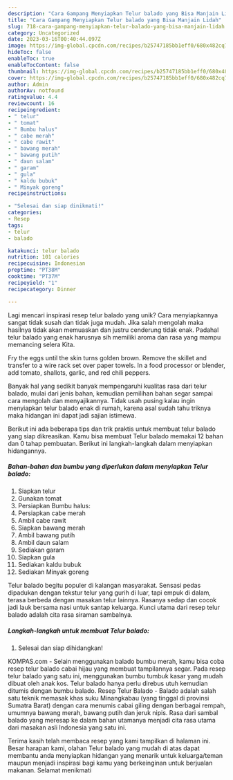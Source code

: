 ```yaml
---
description: "Cara Gampang Menyiapkan Telur balado yang Bisa Manjain Lidah"
title: "Cara Gampang Menyiapkan Telur balado yang Bisa Manjain Lidah"
slug: 718-cara-gampang-menyiapkan-telur-balado-yang-bisa-manjain-lidah
category: Uncategorized
date: 2023-03-16T00:40:44.097Z
image: https://img-global.cpcdn.com/recipes/b25747185bb1eff0/680x482cq70/telur-balado-foto-resep-utama.jpg
hideToc: false
enableToc: true
enableTocContent: false
thumbnail: https://img-global.cpcdn.com/recipes/b25747185bb1eff0/680x482cq70/telur-balado-foto-resep-utama.jpg
cover: https://img-global.cpcdn.com/recipes/b25747185bb1eff0/680x482cq70/telur-balado-foto-resep-utama.jpg
author: Admin
authorAv: notfound
ratingvalue: 4.4
reviewcount: 16
recipeingredient:
- " telur"
- " tomat"
- " Bumbu halus"
- " cabe merah"
- " cabe rawit"
- " bawang merah"
- " bawang putih"
- " daun salam"
- " garam"
- " gula"
- " kaldu bubuk"
- " Minyak goreng"
recipeinstructions:

- "Selesai dan siap dinikmati!"
categories:
- Resep
tags:
- telur
- balado

katakunci: telur balado 
nutrition: 101 calories
recipecuisine: Indonesian
preptime: "PT38M"
cooktime: "PT37M"
recipeyield: "1"
recipecategory: Dinner

---
```





Lagi mencari inspirasi resep telur balado yang unik? Cara menyiapkannya sangat tidak susah dan tidak juga mudah. Jika salah mengolah maka hasilnya tidak akan memuaskan dan justru cenderung tidak enak. Padahal telur balado yang enak harusnya sih memiliki aroma dan rasa yang mampu memancing selera Kita.





Fry the eggs until the skin turns golden brown. Remove the skillet and transfer to a wire rack set over paper towels. In a food processor or blender, add tomato, shallots, garlic, and red chili peppers.

Banyak hal yang sedikit banyak mempengaruhi kualitas rasa dari telur balado, mulai dari jenis bahan, kemudian pemilihan bahan segar sampai cara mengolah dan menyajikannya. Tidak usah pusing kalau ingin menyiapkan telur balado enak di rumah, karena asal sudah tahu triknya maka hidangan ini dapat jadi sajian istimewa.






Berikut ini ada beberapa tips dan trik praktis untuk membuat telur balado yang siap dikreasikan. Kamu bisa membuat Telur balado memakai 12 bahan dan 0 tahap pembuatan. Berikut ini langkah-langkah dalam menyiapkan hidangannya.

<!--inarticleads1-->

##### Bahan-bahan dan bumbu yang diperlukan dalam menyiapkan Telur balado:

1. Siapkan  telur
1. Gunakan  tomat
1. Persiapkan  Bumbu halus:
1. Persiapkan  cabe merah
1. Ambil  cabe rawit
1. Siapkan  bawang merah
1. Ambil  bawang putih
1. Ambil  daun salam
1. Sediakan  garam
1. Siapkan  gula
1. Sediakan  kaldu bubuk
1. Sediakan  Minyak goreng


Telur balado begitu populer di kalangan masyarakat. Sensasi pedas dipadukan dengan tekstur telur yang gurih di luar, tapi empuk di dalam, terasa berbeda dengan masakan telur lainnya. Rasanya sedap dan cocok jadi lauk bersama nasi untuk santap keluarga. Kunci utama dari resep telur balado adalah cita rasa siraman sambalnya. 

<!--inarticleads2-->

##### Langkah-langkah untuk membuat Telur balado:


1. Selesai dan siap dihidangkan!

KOMPAS.com - Selain menggunakan balado bumbu merah, kamu bisa coba resep telur balado cabai hijau yang membuat tampilannya segar. Pada resep telur balado yang satu ini, menggunakan bumbu tumbuk kasar yang mudah dibuat oleh anak kos. Telur balado hanya perlu direbus utuh kemudian ditumis dengan bumbu balado. Resep Telur Balado - Balado adalah salah satu teknik memasak khas suku Minangkabau (yang tinggal di provinsi Sumatra Barat) dengan cara menumis cabai giling dengan berbagai rempah, umumnya bawang merah, bawang putih dan jeruk nipis. Rasa dari sambal balado yang meresap ke dalam bahan utamanya menjadi cita rasa utama dari masakan asli Indonesia yang satu ini. 

Terima kasih telah membaca resep yang kami tampilkan di halaman ini. Besar harapan kami, olahan Telur balado yang mudah di atas dapat membantu anda menyiapkan hidangan yang menarik untuk keluarga/teman maupun menjadi inspirasi bagi kamu yang berkeinginan untuk berjualan makanan. Selamat menikmati
